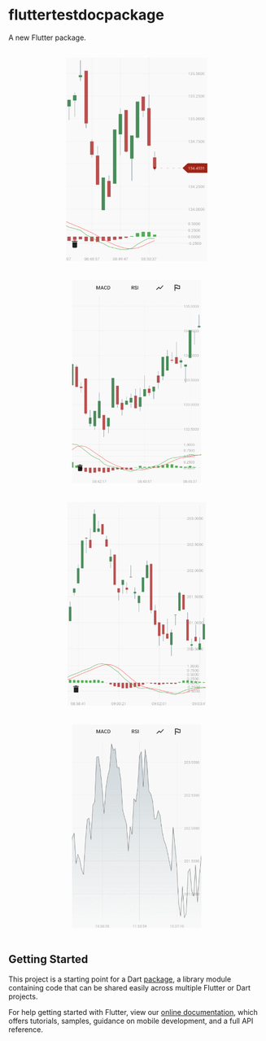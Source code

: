# fluttertestdocpackage

A new Flutter package.


<br>
<div style="text-align:center">
    <img src="https://github.com/ramin-vakili/flutter-test-doc-package/blob/master/screen_shots/live_update.gif" height="400">
</div>
<br>
<br>
<div style="text-align:center">
    <img src="https://github.com/ramin-vakili/flutter-test-doc-package/blob/master/screen_shots/tooltip_crosshair.gif" height="400">
</div>
<br>
<br>
<div style="text-align:center">
    <img src="https://github.com/ramin-vakili/flutter-test-doc-package/blob/master/screen_shots/zoom_scroll.gif" height="400">
</div>
<br>
<br>
<div style="text-align:center">
    <img src="https://github.com/ramin-vakili/flutter-test-doc-package/blob/master/screen_shots/add_remove_dynamically.gif" height="400">
</div>
<br>

## Getting Started

This project is a starting point for a Dart
[package](https://flutter.dev/developing-packages/),
a library module containing code that can be shared easily across
multiple Flutter or Dart projects.

For help getting started with Flutter, view our 
[online documentation](https://flutter.dev/docs), which offers tutorials, 
samples, guidance on mobile development, and a full API reference.
